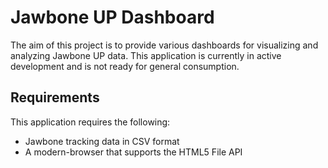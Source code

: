 # Jawbone UP Dashboard
The aim of this project is to provide various dashboards for visualizing and analyzing Jawbone UP data. This application is currently in active development and is not ready for general consumption.

## Requirements
This application requires the following:
* Jawbone tracking data in CSV format
* A modern-browser that supports the HTML5 File API